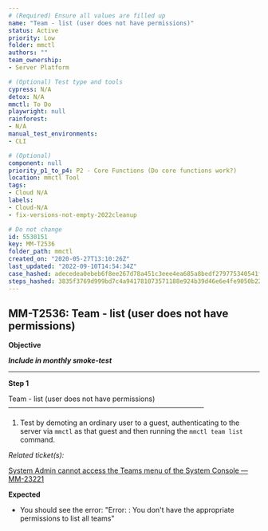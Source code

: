 ```yaml
---
# (Required) Ensure all values are filled up
name: "Team - list (user does not have permissions)"
status: Active
priority: Low
folder: mmctl
authors: ""
team_ownership: 
- Server Platform

# (Optional) Test type and tools
cypress: N/A
detox: N/A
mmctl: To Do
playwright: null
rainforest: 
- N/A
manual_test_environments: 
- CLI

# (Optional)
component: null
priority_p1_to_p4: P2 - Core Functions (Do core functions work?)
location: mmctl Tool
tags: 
- Cloud N/A
labels: 
- Cloud-N/A
- fix-versions-not-empty-2022cleanup

# Do not change
id: 5530151
key: MM-T2536
folder_path: mmctl
created_on: "2020-05-27T13:10:26Z"
last_updated: "2022-09-10T14:54:34Z"
case_hashed: adecedea0ebeb6f8ee267d78a451c3eee4ea685a8bedf279775340541f7a7a9a87acef6e23ba2307ed746a403c20ce5a
steps_hashed: 3835f3769d999bd7c4a941781073571188e924b39d46e6e4fe9050b2235fdb5df22a35b1d51d0bdda912e18801503c7d
---
```


## MM-T2536: Team - list (user does not have permissions)

**Objective**

_**Include in monthly smoke-test**_

---

**Step 1**

Team - list (user does not have permissions)\
————————————————————————————

1. Test by demoting an ordinary user to a guest, authenticating to the server via `mmctl` as that guest and then running the `mmctl team list` command.

_Related ticket(s):_

[System Admin cannot access the Teams menu of the System Console — MM-23221](https://mattermost.atlassian.net/browse/MM-23221)

**Expected**

- You should see the error: "Error: : You don't have the appropriate permissions to list all teams"
